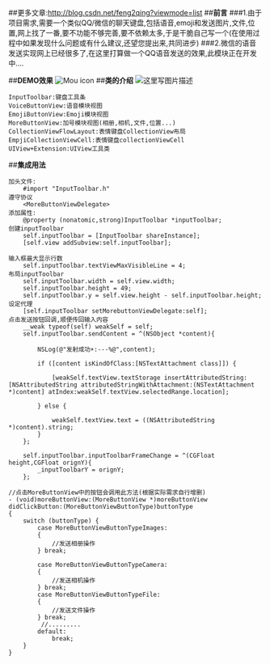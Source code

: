 ##更多文章:http://blog.csdn.net/feng2qing?viewmode=list
##**前言**
###1.由于项目需求,需要一个类似QQ/微信的聊天键盘,包括语音,emoji和发送图片,文件,位置,网上找了一番,要不功能不够完善,要不依赖太多,于是干脆自己写一个(在使用过程中如果发现什么问题或有什么建议,还望您提出来,共同进步)
###2.微信的语音发送实现网上已经很多了,在这里打算做一个QQ语音发送的效果,此模块正在开发中....

##**DEMO效果**
![Mou icon](http://g.recordit.co/1g8ZwxvWDn.gif)
##**类的介绍**
![这里写图片描述](http://img.blog.csdn.net/20160825084343802)

```
InputToolbar:键盘工具条
VoiceButtonView:语音模块视图
EmojiButtonView:Emoji模块视图
MoreButtonView:加号模块视图(相册,相机,文件,位置...)
CollectionViewFlowLayout:表情键盘CollectionView布局
EmpjiCollectionViewCell:表情键盘collectionViewCell
UIView+Extension:UIView工具类
```

##**集成用法**

```
加头文件:
    #import "InputToolbar.h"
遵守协议
    <MoreButtonViewDelegate>
添加属性:
    @property (nonatomic,strong)InputToolbar *inputToolbar;
创建inputToolbar
    self.inputToolbar = [InputToolbar shareInstance];
    [self.view addSubview:self.inputToolbar];

输入框最大显示行数    
    self.inputToolbar.textViewMaxVisibleLine = 4;
布局inputToolbar    
    self.inputToolbar.width = self.view.width;
    self.inputToolbar.height = 49;
    self.inputToolbar.y = self.view.height - self.inputToolbar.height;
设定代理
    [self.inputToolbar setMorebuttonViewDelegate:self];
点击发送按钮回调,顺便传回输入内容    
    __weak typeof(self) weakSelf = self;
    self.inputToolbar.sendContent = ^(NSObject *content){
        
        NSLog(@"发射成功☀️:---%@",content);

        if ([content isKindOfClass:[NSTextAttachment class]]) {

            [weakSelf.textView.textStorage insertAttributedString:[NSAttributedString attributedStringWithAttachment:(NSTextAttachment *)content] atIndex:weakSelf.textView.selectedRange.location];
            
        } else {
            
            weakSelf.textView.text = ((NSAttributedString *)content).string;
        }
    };
    
    self.inputToolbar.inputToolbarFrameChange = ^(CGFloat height,CGFloat orignY){
        _inputToolbarY = orignY;
    };

//点击MoreButtonView中的按钮会调用此方法(根据实际需求自行增删)
- (void)moreButtonView:(MoreButtonView *)moreButtonView didClickButton:(MoreButtonViewButtonType)buttonType
{
    switch (buttonType) {
        case MoreButtonViewButtonTypeImages:
        {
			//发送相册操作
        } break;
            
        case MoreButtonViewButtonTypeCamera:
        {
			//发送相机操作
        } break;
        case MoreButtonViewButtonTypeFile:
        {
			//发送文件操作
        } break;
		 //.........
        default:
            break;
    }
}
```
